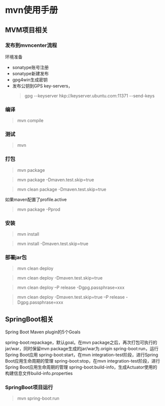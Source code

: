 # mvn使用手册

## MVM项目相关

### 发布到mvncenter流程

环境准备

* sonatype账号注册
* sonatype新建发布
* gpg4win生成密钥
* 发布公钥到GPS key-servers，
  > gpg --keyserver hkp://keyserver.ubuntu.com:11371 --send-keys

### 编译

> mvn compile

### 测试

> mvn 

### 打包

> mvn package

> mvn package -Dmaven.test.skip=true

> mvn clean package -Dmaven.test.skip=true

如果maven配置了profile.active
> mvn package -Pprod

### 安装

> mvn install

> mvn install -Dmaven.test.skip=true

### 部署jar包

> mvn clean deploy

> mvn clean deploy -Dmaven.test.skip=true

> mvn clean deploy –P release -Dgpg.passphrase=xxx

> mvn clean deploy -Dmaven.test.skip=true –P release -Dgpg.passphrase=xxx

## SpringBoot相关

Spring Boot Maven plugin的5个Goals

spring-boot:repackage，默认goal。在mvn package之后，再次打包可执行的jar/war，同时保留mvn package生成的jar/war为.origin
spring-boot:run，运行Spring Boot应用
spring-boot:start，在mvn integration-test阶段，进行Spring Boot应用生命周期的管理
spring-boot:stop，在mvn integration-test阶段，进行Spring Boot应用生命周期的管理
spring-boot:build-info，生成Actuator使用的构建信息文件build-info.properties


### SpringBoot项目运行

> mvn spring-boot:run

